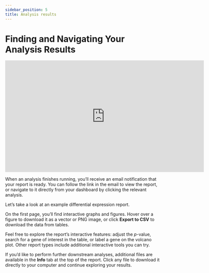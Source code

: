 ```yaml
---
sidebar_position: 5
title: Analysis results
---
```


# Finding and Navigating Your Analysis Results

<iframe width="640" height="360" src="https://www.youtube.com/embed/s89fb7iEiK0" frameborder="0" allowfullscreen></iframe>

When an analysis finishes running, you’ll receive an email notification that your report is ready. You can follow the link in the email to view the report, or navigate to it directly from your dashboard by clicking the relevant analysis.

Let’s take a look at an example differential expression report.

On the first page, you’ll find interactive graphs and figures. Hover over a figure to download it as a vector or PNG image, or click **Export to CSV** to download the data from tables.

Feel free to explore the report’s interactive features: adjust the *p*-value, search for a gene of interest in the table, or label a gene on the volcano plot. Other report types include additional interactive tools you can try.

If you’d like to perform further downstream analyses, additional files are available in the **Info** tab at the top of the report. Click any file to download it directly to your computer and continue exploring your results.

